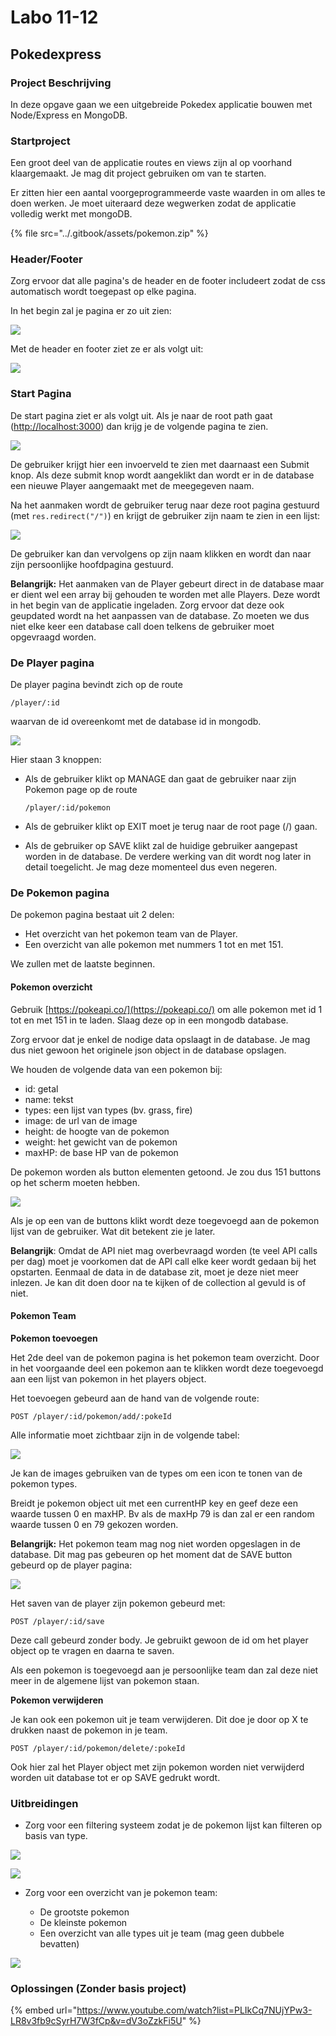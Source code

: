 # Labo 11-12

## Pokedexpress <a href="#pokedexpress" id="pokedexpress"></a>

### Project Beschrijving <a href="#project-beschrijving" id="project-beschrijving"></a>

In deze opgave gaan we een uitgebreide Pokedex applicatie bouwen met Node/Express en MongoDB.

### Startproject <a href="#startproject" id="startproject"></a>

Een groot deel van de applicatie routes en views zijn al op voorhand klaargemaakt. Je mag dit project gebruiken om van te starten.

Er zitten hier een aantal voorgeprogrammeerde vaste waarden in om alles te doen werken. Je moet uiteraard deze wegwerken zodat de applicatie volledig werkt met mongoDB.

{% file src="../.gitbook/assets/pokemon.zip" %}

### Header/Footer <a href="#start-pagina" id="start-pagina"></a>

Zorg ervoor dat alle pagina's de header en de footer includeert zodat de css automatisch wordt toegepast op elke pagina.

In het begin zal je pagina er zo uit zien:

![](<../.gitbook/assets/Screenshot 2022-05-11 at 16.40.40 (1) (1) (1) (1) (2) (1).png>)

Met de header en footer ziet ze er als volgt uit:

![](../.gitbook/assets/startpage\_empty.png)

### Start Pagina <a href="#start-pagina" id="start-pagina"></a>

De start pagina ziet er als volgt uit. Als je naar de root path gaat ([http://localhost:3000](http://localhost:3000/)) dan krijg je de volgende pagina te zien.

![](../.gitbook/assets/startpage\_empty.png)

De gebruiker krijgt hier een invoerveld te zien met daarnaast een Submit knop. Als deze submit knop wordt aangeklikt dan wordt er in de database een nieuwe Player aangemaakt met de meegegeven naam.

Na het aanmaken wordt de gebruiker terug naar deze root pagina gestuurd (met `res.redirect("/")`) en krijgt de gebruiker zijn naam te zien in een lijst:

![](../.gitbook/assets/startpage\_red.png)

De gebruiker kan dan vervolgens op zijn naam klikken en wordt dan naar zijn persoonlijke hoofdpagina gestuurd.

**Belangrijk:** Het aanmaken van de Player gebeurt direct in de database maar er dient wel een array bij gehouden te worden met alle Players. Deze wordt in het begin van de applicatie ingeladen. Zorg ervoor dat deze ook geupdated wordt na het aanpassen van de database. Zo moeten we dus niet elke keer een database call doen telkens de gebruiker moet opgevraagd worden.

### De Player pagina <a href="#de-player-pagina" id="de-player-pagina"></a>

De player pagina bevindt zich op de route

`/player/:id`

waarvan de id overeenkomt met de database id in mongodb.

![](../.gitbook/assets/player.png)

Hier staan 3 knoppen:

*   Als de gebruiker klikt op MANAGE dan gaat de gebruiker naar zijn Pokemon page op de route

    `/player/:id/pokemon`
* Als de gebruiker klikt op EXIT moet je terug naar de root page (/) gaan.
* Als de gebruiker op SAVE klikt zal de huidige gebruiker aangepast worden in de database. De verdere werking van dit wordt nog later in detail toegelicht. Je mag deze momenteel dus even negeren.

### De Pokemon pagina <a href="#de-pokemon-pagina" id="de-pokemon-pagina"></a>

De pokemon pagina bestaat uit 2 delen:

* Het overzicht van het pokemon team van de Player.
* Een overzicht van alle pokemon met nummers 1 tot en met 151.

We zullen met de laatste beginnen.

#### Pokemon overzicht <a href="#pokemon-overzicht" id="pokemon-overzicht"></a>

Gebruik [https://pokeapi.co/](https://pokeapi.co/) om alle pokemon met id 1 tot en met 151 in te laden. Slaag deze op in een mongodb database.

Zorg ervoor dat je enkel de nodige data opslaagt in de database. Je mag dus niet gewoon het originele json object in de database opslagen.

We houden de volgende data van een pokemon bij:

* id: getal
* name: tekst
* types: een lijst van types (bv. grass, fire)
* image: de url van de image
* height: de hoogte van de pokemon
* weight: het gewicht van de pokemon
* maxHP: de base HP van de pokemon

De pokemon worden als button elementen getoond. Je zou dus 151 buttons op het scherm moeten hebben.

![](../.gitbook/assets/pokemonlist.png)

Als je op een van de buttons klikt wordt deze toegevoegd aan de pokemon lijst van de gebruiker. Wat dit betekent zie je later.

**Belangrijk**: Omdat de API niet mag overbevraagd worden (te veel API calls per dag) moet je voorkomen dat de API call elke keer wordt gedaan bij het opstarten. Eenmaal de data in de database zit, moet je deze niet meer inlezen. Je kan dit doen door na te kijken of de collection al gevuld is of niet.

#### Pokemon Team <a href="#pokemon-team" id="pokemon-team"></a>

**Pokemon toevoegen**

Het 2de deel van de pokemon pagina is het pokemon team overzicht. Door in het voorgaande deel een pokemon aan te klikken wordt deze toegevoegd aan een lijst van pokemon in het players object.

Het toevoegen gebeurd aan de hand van de volgende route:

`POST /player/:id/pokemon/add/:pokeId`

Alle informatie moet zichtbaar zijn in de volgende tabel:

![](../.gitbook/assets/pokemonteam.png)

Je kan de images gebruiken van de types om een icon te tonen van de pokemon types.

Breidt je pokemon object uit met een currentHP key en geef deze een waarde tussen 0 en maxHP. Bv als de maxHp 79 is dan zal er een random waarde tussen 0 en 79 gekozen worden.

**Belangrijk:** Het pokemon team mag nog niet worden opgeslagen in de database. Dit mag pas gebeuren op het moment dat de SAVE button gebeurd op de player pagina:

![](../.gitbook/assets/player.png)

Het saven van de player zijn pokemon gebeurd met:

`POST /player/:id/save`

Deze call gebeurd zonder body. Je gebruikt gewoon de id om het player object op te vragen en daarna te saven.

Als een pokemon is toegevoegd aan je persoonlijke team dan zal deze niet meer in de algemene lijst van pokemon staan.

**Pokemon verwijderen**

Je kan ook een pokemon uit je team verwijderen. Dit doe je door op X te drukken naast de pokemon in je team.

`POST /player/:id/pokemon/delete/:pokeId`

Ook hier zal het Player object met zijn pokemon worden niet verwijderd worden uit database tot er op SAVE gedrukt wordt.

### Uitbreidingen

*   Zorg voor een filtering systeem zodat je de pokemon lijst kan filteren op basis van type.



![](../.gitbook/assets/filtering.png)

![](../.gitbook/assets/firefilter.png)

*   Zorg voor een overzicht van je pokemon team:

    * De grootste pokemon
    * De kleinste pokemon
    * Een overzicht van alle types uit je team (mag geen dubbele bevatten)



![](../.gitbook/assets/summary.png)

### Oplossingen (Zonder basis project)

{% embed url="https://www.youtube.com/watch?list=PLIkCq7NUjYPw3-LR8v3fb9cSyrH7W3fCp&v=dV3oZzkFi5U" %}
